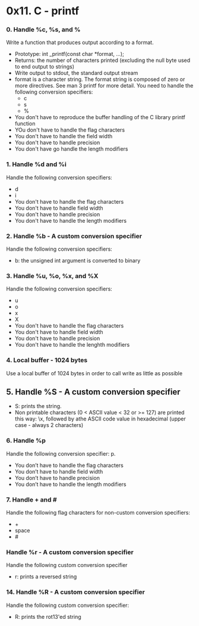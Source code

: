 # 0x11. C - printf

### 0. Handle %c, %s, and %
Write a function that produces output according to a format.
* Prototype: int \_printf(const char \*format, ...);
* Returns: the number of characters printed (excluding the null byte used to end output to strings)
* Write output to stdout, the standard output stream
* format is a character string. The format string is composed of zero or more directives. See man 3 printf for more detail. You need to handle the following conversion specifiers:
    * c
    * s
    * %
* You don't have to reproduce the buffer handling of the C library printf function
* YOu don't have to handle the flag characters
* You don't have to handle the field width
* You don't have to handle precision
* You don't have go handle the length modifiers

### 1. Handle %d and %i
Handle the following conversion specifiers:
* d
* i
* You don't have to handle the flag characters
* You don't have to handle field width
* You don't have to handle precision
* You don't have to handle the length modifiers

### 2. Handle %b - A custom conversion specifier
Handle the following conversion specifiers:
* b: the unsigned int argument is converted to binary

### 3. Handle %u, %o, %x, and %X
Handle the following conversion specifiers:
* u
* o
* x
* X
* You don't have to handle the flag characters
* You don't have to handle field width
* You don't have to handle precision
* You don't have to handle the lenghth modifiers

### 4. Local buffer - 1024 bytes
Use a local buffer of 1024 bytes in order to call write as little as possible

## 5. Handle %S - A custom conversion specifier
* S: prints the string.
* Non printable characters (0 < ASCII value < 32 or >= 127) are printed this way: \x, followed by athe ASCII code value in hexadecimal (upper case - always 2 characters)

### 6. Handle %p
Handle the following conversion specifier: p.
* You don’t have to handle the flag characters
* You don’t have to handle field width
* You don’t have to handle precision
* You don’t have to handle the length modifiers

### 7. Handle + and \#
Handle the following flag characters for non-custom conversion specifiers:
* \+
* space
* \#

### Handle %r - A custom conversion specifier
Handle the following custom conversion specifier
* r: prints a reversed string

### 14. Handle %R - A custom conversion specifier
Handle the following custom conversion specifier:
* R: prints the rot13'ed string
